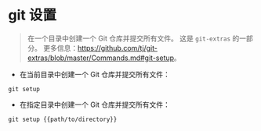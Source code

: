 # git 设置

> 在一个目录中创建一个 Git 仓库并提交所有文件。
> 这是 `git-extras` 的一部分。
> 更多信息：<https://github.com/tj/git-extras/blob/master/Commands.md#git-setup>。

- 在当前目录中创建一个 Git 仓库并提交所有文件：

`git setup`

- 在指定目录中创建一个 Git 仓库并提交所有文件：

`git setup {{path/to/directory}}`